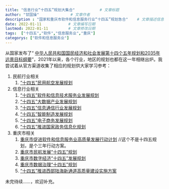 ```yaml
---
title: "信息行业“十四五”规划大集合"           # 文章标题
author: "甘国操"              # 文章作者
description : "国家和重庆市软件和信息服务行业“十四五”规划急合"    # 文章描述信息
date: 2022-01-11            # 文章编写日期
lastmod: 2022-01-11         # 文章修改日期
tags:  ["十四五","软件","信息服务业","重庆"]
categorys: ["软件和信息服务业"]
---
```

从国家发布了“ [中华人民共和国国民经济和社会发展第十四个五年规划和2035年远景目标纲要](http://www.gov.cn/xinwen/2021-03/13/content_5592681.htm)”，2021年以来，各个行业，地区的规划也都在这一年相继出炉。我尝试着从官方渠道收集了相应的规划供大家学习参考：
1. 民航行业相关
    1. [“十四五”民用航空发展规划](http://www.caac.gov.cn/XXGK/XXGK/FZGH/202201/P020220107443752279831.pdf)
1. 信息行业相关
    1. [“十四五”软件和信息技术服务业发展规划](http://www.gov.cn/zhengce/zhengceku/2021-12/01/5655205/files/a44b507d67c74591ad4f5e55b98c4518.pdf)
    1. [“十四五”大数据产业发展规划](http://www.gov.cn/zhengce/zhengceku/2021-11/30/5655089/files/d1db3abb2dff4c859ee49850b63b07e2.pdf)
    1. [“十四五”信息通信行业发展规划](http://www.gov.cn/zhengce/zhengceku/2021-11/16/5651262/files/96989dadf83a4302895cd17cbeec6600.pdf)
    1. [“十四五”智能制造发展规划](http://www.gov.cn/zhengce/zhengceku/2021-12/28/5664996/files/a22270cdb0504e518a7630fa318dbcd8.pdf)
    1. [“十四五”电子商务发展规划](http://www.gov.cn/zhengce/zhengceku/2021-10/27/5645853/files/90b38fda32dd4e27aa6080b0bf35266d.pdf)
    1. [“十四五”推进国家政务信息化规划](http://www.gov.cn/zhengce/zhengceku/2022-01/06/5666746/files/cbff2937df654b44a04c6ef9d43549e9.pdf)
1. 重庆市相关
    1. [重庆市促进软件和信息服务业高质量发展行动计划](http://www.cq.gov.cn/zwgk/zfxxgkml/szfwj/xzgfxwj/szfbgt/202004/t20200428_8837768.html)  //这个不是十四五规划，是个三年行动方案。
    1. [重庆市民航发展“十四五”规划](http://www.cq.gov.cn/zwgk/zfxxgkml/szfwj/xzgfxwj/szfbgt/202112/t20211213_10155191.html)
    1. [重庆市数字经济“十四五”发展规划](http://www.cq.gov.cn/zwgk/zfxxgkml/szfwj/qtgw/202112/t20211208_10107836.html)
    1. [重庆市数据治理“十四五”规划](http://www.cq.gov.cn/zwgk/zfxxgkml/szfwj/qtgw/202112/t20211229_10252916.html)
    1. [“十四五”推进西部陆海新通道高质量建设实施方案](http://www.gov.cn/zhengce/zhengceku/2021-09/02/5634939/files/827f38a1c892446c9aa829ca6b892d19.pdf)


未完待续……，欢迎补充。